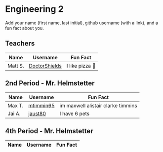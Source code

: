 # Engineering 2

Add your name (first name, last initial), github username (with a link), and a fun fact about you.

## Teachers
Name | Username | Fun Fact
--- | --- | ---
Matt S. | [DoctorShields](https://github.com/DoctorShields) | I like pizza :pizza:

## 2nd Period - Mr. Helmstetter
Name | Username | Fun Fact
--- | --- | ---
Max T. |[mtimmin65](https://github.com/mtimmin65) | im maxwell alistair clarke timmins
Jai A. |[jaust80](https://github.com/jaust80) | I have 6 pets

## 4th Period - Mr. Helmstetter
Name | Username | Fun Fact
--- | --- | ---
